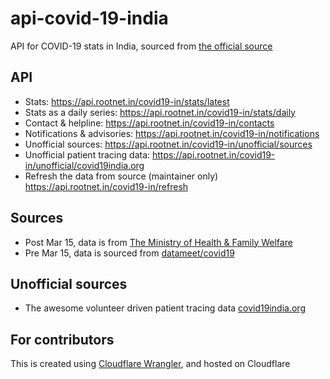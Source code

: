 # api-covid-19-india

API for COVID-19 stats in India, sourced from [the official source](https://www.mohfw.gov.in/)

## API
* Stats: https://api.rootnet.in/covid19-in/stats/latest
* Stats as a daily series: https://api.rootnet.in/covid19-in/stats/daily
* Contact & helpline: https://api.rootnet.in/covid19-in/contacts
* Notifications & advisories: https://api.rootnet.in/covid19-in/notifications
* Unofficial sources: https://api.rootnet.in/covid19-in/unofficial/sources
* Unofficial patient tracing data: https://api.rootnet.in/covid19-in/unofficial/covid19india.org
* Refresh the data from source (maintainer only) https://api.rootnet.in/covid19-in/refresh

## Sources
* Post Mar 15, data is from [The Ministry of Health & Family Welfare](https://www.mohfw.gov.in/)
* Pre  Mar 15, data is sourced from [datameet/covid19](https://github.com/datameet/covid19/tree/eb1cc65657929abe12ca59f0e754bef4bc562d7a/mohfw-backup)

## Unofficial sources
* The awesome volunteer driven patient tracing data [covid19india.org](https://www.covid19india.org/)

## For contributors

This is created using [Cloudflare Wrangler](https://github.com/cloudflare/wrangler), and hosted on Cloudflare
